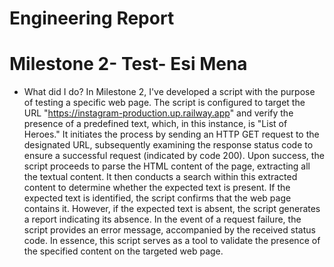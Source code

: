 # Engineering Report
# Milestone 2- Test- Esi Mena
- What did I do?
 In Milestone 2, I've developed a script with the purpose of testing a specific web page. The script is configured to target the URL "https://instagram-production.up.railway.app" and verify the presence of a predefined text, which, in this instance, is "List of Heroes." It initiates the process by sending an HTTP GET request to the designated URL, subsequently examining the response status code to ensure a successful request (indicated by code 200). Upon success, the script proceeds to parse the HTML content of the page, extracting all the textual content. It then conducts a search within this extracted content to determine whether the expected text is present. If the expected text is identified, the script confirms that the web page contains it. However, if the expected text is absent, the script generates a report indicating its absence. In the event of a request failure, the script provides an error message, accompanied by the received status code. In essence, this script serves as a tool to validate the presence of the specified content on the targeted web page.

